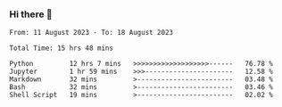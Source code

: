 ### Hi there 👋

<!--
**ututono/ututono** is a ✨ _special_ ✨ repository because its `README.md` (this file) appears on your GitHub profile.

Here are some ideas to get you started:

- 🔭 I’m currently working on ...
- 🌱 I’m currently learning ...
- 👯 I’m looking to collaborate on ...
- 🤔 I’m looking for help with ...
- 💬 Ask me about ...
- 📫 How to reach me: ...
- 😄 Pronouns: ...
- ⚡ Fun fact: ...
-->



<!--START_SECTION:waka-->

```text
From: 11 August 2023 - To: 18 August 2023

Total Time: 15 hrs 48 mins

Python         12 hrs 7 mins   >>>>>>>>>>>>>>>>>>>------   76.78 %
Jupyter        1 hr 59 mins    >>>----------------------   12.58 %
Markdown       32 mins         >------------------------   03.48 %
Bash           32 mins         >------------------------   03.46 %
Shell Script   19 mins         >------------------------   02.02 %
```

<!--END_SECTION:waka-->
